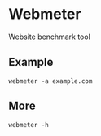 Webmeter
========

Website benchmark tool

## Example

    webmeter -a example.com


## More

    webmeter -h
